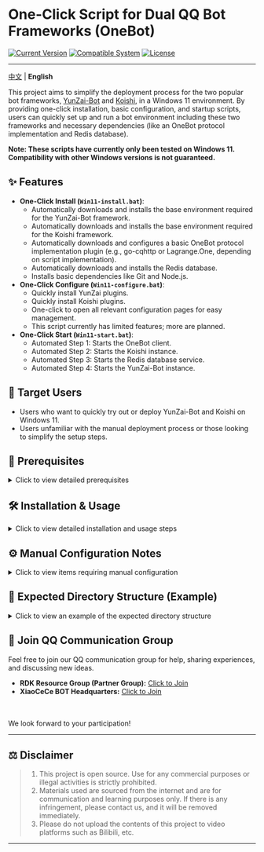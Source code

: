 # One-Click Script for Dual QQ Bot Frameworks (OneBot)

[![Current Version](https://img.shields.io/badge/version-v1.0-blue)](https://github.com/your-username/your-repo-name/releases/tag/v1.0) <!-- Please replace this link with your actual repository release link -->
[![Compatible System](https://img.shields.io/badge/System-Windows%2011-informational)](https://www.microsoft.com/windows/windows-11)
[![License](https://img.shields.io/badge/License-MIT-green)](LICENSE) <!-- Keep this if you use the MIT license, otherwise modify -->

---

[中文](https://github.com/3302791711/YunZai-AutoDeploy) | **English** <!-- Link to the original Chinese version -->

This project aims to simplify the deployment process for the two popular bot frameworks, [YunZai-Bot](https://github.com/Le-niao/Yunzai-Bot) and [Koishi](https://koishi.chat/), in a Windows 11 environment. By providing one-click installation, basic configuration, and startup scripts, users can quickly set up and run a bot environment including these two frameworks and necessary dependencies (like an OneBot protocol implementation and Redis database).

**Note: These scripts have currently only been tested on Windows 11. Compatibility with other Windows versions is not guaranteed.**

## ✨ Features

*   **One-Click Install (`Win11-install.bat`)**:
    *   Automatically downloads and installs the base environment required for the YunZai-Bot framework.
    *   Automatically downloads and installs the base environment required for the Koishi framework.
    *   Automatically downloads and configures a basic OneBot protocol implementation plugin (e.g., go-cqhttp or Lagrange.One, depending on script implementation).
    *   Automatically downloads and installs the Redis database.
    *   Installs basic dependencies like Git and Node.js.
*   **One-Click Configure (`Win11-configure.bat`)**:
    *   Quickly install YunZai plugins.
    *   Quickly install Koishi plugins.
    *   One-click to open all relevant configuration pages for easy management.
    *   This script currently has limited features; more are planned.
*   **One-Click Start (`Win11-start.bat`)**:
    *   Automated Step 1: Starts the OneBot client.
    *   Automated Step 2: Starts the Koishi instance.
    *   Automated Step 3: Starts the Redis database service.
    *   Automated Step 4: Starts the YunZai-Bot instance.

## 🎯 Target Users

*   Users who want to quickly try out or deploy YunZai-Bot and Koishi on Windows 11.
*   Users unfamiliar with the manual deployment process or those looking to simplify the setup steps.

## 🚀 Prerequisites

<details>
<summary>Click to view detailed prerequisites</summary>

<!-- Note: Empty line between summary end and content start -->

Before running any script, please ensure your Windows 11 system meets the following conditions:

*   **System**: Windows 11 (x64)
*   **Network Connection**: A stable internet connection is required during script execution to download necessary files.
*   **Git**: Git needs to be pre-installed to clone the YunZai-Bot and Koishi repositories. ([Download Link](https://git-scm.com/download/win))
*   **Node.js**: Node.js (LTS version recommended) needs to be pre-installed, as it's the runtime environment for YunZai-Bot and Koishi. ([Download Link](https://nodejs.org/))
*   **Administrator Privileges**: It is recommended to run the `.bat` scripts with administrator privileges, especially when installing Redis or modifying system settings which might require them.

<!-- Note: Preferably an empty line between content end and </details> start -->
</details>

## 🛠️ Installation & Usage

<details>
<summary>Click to view detailed installation and usage steps</summary>

<!-- Note: Empty line between summary end and content start -->

1.  **Get the project files**:
    *   **Via Git Clone (Recommended)**:
        ```bash
        git clone https://github.com/3302791711/YunZai-AutoDeploy.git
        cd YunZai-AutoDeploy
        ```
        *(Replace `YunZai-AutoDeploy` with the actual directory name if you cloned it differently, or simply navigate into the `YunZai-AutoDeploy` directory)*
    *   **Download ZIP directly**:
        *   Visit this repository page, click "Code" -> "Download ZIP".
        *   Extract the downloaded file to your desired location.

2.  **Run the installation script**:
    *   In File Explorer, locate the `Win11-install.bat` file.
    *   **Right-click -> Run as administrator** (Recommended).
    *   The script will start the installation process. Follow any prompts in the command line window (if any). This process may take a significant amount of time, please be patient.

3.  **Run the configuration script (if needed)**:
    *   After installation, run `Win11-configure.bat` if necessary. *(Ensure the filename matches)*
    *   It's also recommended to **Right-click -> Run as administrator**.
    *   Follow the script prompts to complete necessary configuration steps. *(Describe the specific functions and prompts of your configuration script here.)*

4.  **Run the startup script**:
    *   Run `Win11-start.bat` to start all services. *(Ensure the filename matches)*
    *   It is recommended to **Right-click -> Run as administrator** to ensure all services can start correctly.
    *   The script will open multiple command prompt windows, corresponding to Redis, YunZai-Bot, Koishi (and possibly the OneBot client). Please **keep these windows open**, as closing a window will stop the corresponding service.

<!-- Note: Preferably an empty line between content end and </details> start -->
</details>

## ⚙️ Manual Configuration Notes

<details>
<summary>Click to view items requiring manual configuration</summary>

<!-- Note: Empty line between summary end and content start -->

This script aims to simplify the *installation* and *startup* process, but the following important configurations still need to be **done manually** by the user after the script runs:

*   **QQ Bot Account Configuration**:
    *   You need to configure the OneBot implementation to log in with your bot's QQ account. This usually involves editing its configuration file and performing the QQ login procedure.
*   **YunZai-Bot Configuration**:
    *   For setting the bot owner's QQ number, etc., please refer to the official YunZai documentation: https://github.com/TimeRainStarSky/Yunzai
*   **Koishi Configuration**:
    *   Access Koishi's Web UI (usually at `http://localhost:port`, the port number is displayed when Koishi starts) to install plugins, configure adapters (connecting to OneBot), set up features, etc.
*   **Port Check**: If Redis or other services that might use default ports (like Redis's 6379, Koishi's 5140, etc.) are already installed on your computer, conflicts may occur. You will need to manually edit the configuration files of the relevant services to change the ports.

<!-- Note: Preferably an empty line between content end and </details> start -->
</details>


## 📁 Expected Directory Structure (Example)

<details>
<summary>Click to view an example of the expected directory structure</summary>

<!-- Note: Empty line between summary end and content start -->

After running the installation script, a structure similar to the following might be generated in the project directory (specific paths may vary depending on the script implementation):

| File/Directory        | Description                                         |
| :-------------------- | :-------------------------------------------------- |
| `Win11-install.bat`   | 📄 One-click install script (for Windows 11)      |
| `Win11-configure.bat` | 📄 One-click configure script (for Windows 11)    |
| `Win11-start.bat`     | 📄 One-click start script (for Windows 11)        |
| `Napcat-Bot/`         | 📁 Main directory for the Napcat framework          |
| `Koishi/`             | 📁 Main directory for the Koishi framework          |
| `Redis/`              | 📁 Related files or installation dir for Redis DB |
| `YunZai-Bot/`         | 📁 Main directory for the YunZai framework          |
| `Tencent_*.exe`       | 📦 QQ Installer (version may vary)                |

*Note: The `Napcat-Bot/`, `Koishi/`, `Redis/`, `YunZai-Bot/` directories and the `Tencent_*.exe` file are typically created or placed by the installation script.*

</details>

## 💬 Join QQ Communication Group

Feel free to join our QQ communication group for help, sharing experiences, and discussing new ideas.

*   **RDK Resource Group (Partner Group):** [Click to Join](http://qm.qq.com/cgi-bin/qm/qr?_wv=1027&k=-3_iFxsRkol9UUmX4ii8QOHSStAP4yE2&authKey=Tc1h8TGypj91sN7FuDFNWZmreJqn5FWgfkbSbt78dyfRL92coJZ3mFJ2Rualj3Lq&noverify=0&group_code=545229774)
*   **XiaoCeCe BOT Headquarters:** [Click to Join](http://qm.qq.com/cgi-bin/qm/qr?_wv=1027&k=DBLs4pUq8msoDC0DiHwyP3hBw7NN7t-E&authKey=T1g3x7VInV9ZZEqdtWRR4mJbYRVwYRQP2jlQc3M3DPBDxyoC8u%2F2sq9fUqe8DKBj&noverify=0&group_code=1043930423)
<br>
<br>
We look forward to your participation!

---

## ⚖️ Disclaimer
>1. This project is open source. Use for any commercial purposes or illegal activities is strictly prohibited.
>2. Materials used are sourced from the internet and are for communication and learning purposes only. If there is any infringement, please contact us, and it will be removed immediately.
>3. Please do not upload the contents of this project to video platforms such as Bilibili, etc.

---
